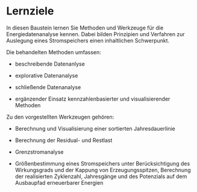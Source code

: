 # Lernziele
In diesen Baustein lernen Sie Methoden und Werkzeuge für die Energiedatenanalyse kennen. Dabei bilden Prinzipien und Verfahren zur Auslegung eines Stromspeichers einen inhaltlichen Schwerpunkt.

Die behandelten Methoden umfassen:

  - beschreibende Datenanlyse

  - explorative Datenanalyse

  - schließende Datenanalyse

  - ergänzender Einsatz kennzahlenbasierter und visualisierender Methoden

Zu den vorgestellten Werkzeugen gehören:

- Berechnung und Visualisierung einer sortierten Jahresdauerlinie

- Berechnung der Residual- und Restlast

- Grenzstromanalyse

- Größenbestimmung eines Stromspeichers unter Berücksichtigung des Wirkungsgrads und der Kappung von Erzeugungsspitzen, Berechnung der realisierten Zyklenzahl, Jahresgänge und des Potenzials auf dem Ausbaupfad erneuerbarer Energien

